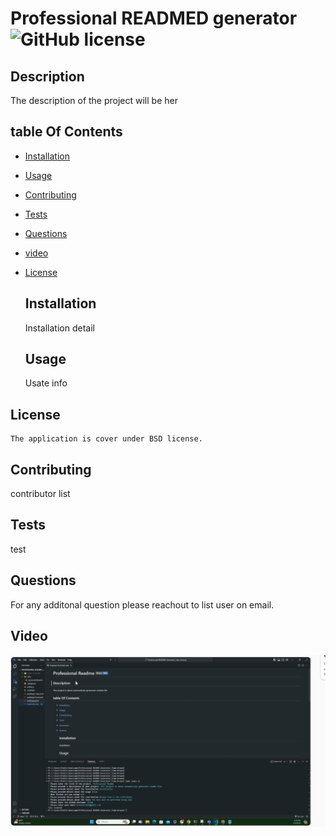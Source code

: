 # Professional READMED generator ![GitHub license](https://img.shields.io/badge/license-BSD-blue.svg)

  ## Description

  The description of the project will be her

  ## table Of Contents
- [Installation](#installation)
- [Usage](#usage)
- [Contributing](#contributing)
- [Tests](#tests)
- [Questions](#Questions)
- [video](#Video)

- [License](#license)

  ## Installation

  Installation detail

  ## Usage

  Usate info

 ## License

    The application is cover under BSD license.

  ## Contributing

  contributor list

  ## Tests

  test 

  ## Questions
  For any additonal question please reachout to list user on email.
  
  ## Video
  [![Watch the video](https://github.com/Atiam/Professional-README-Generator_Tiam-Arnaud/blob/main/assets/Screenshot%202024-05-03%20180136.png)](https://app.screencastify.com/v2/manage/videos/7gVGZhlorMPLgW0fT7Kj)
  